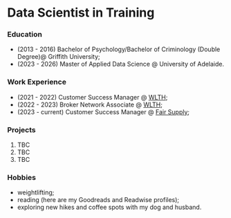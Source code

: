 # Data Scientist in Training

### Education
- (2013 - 2016) Bachelor of Psychology/Bachelor of Criminology (Double Degree)@ Griffith University;
- (2023 - 2026) Master of Applied Data Science @ University of Adelaide.

### Work Experience
- (2021 - 2022) Customer Success Manager @ [WLTH](wlth.com);
- (2022 - 2023) Broker Network Associate @ [WLTH](wlth.com);
- (2023 - current) Customer Success Manager @ [Fair Supply](fairsupply.com);

### Projects
1. TBC
2. TBC
3. TBC


### Hobbies
- weightlifting;
- reading (here are my Goodreads and Readwise profiles);
- exploring new hikes and coffee spots with my dog and husband.
